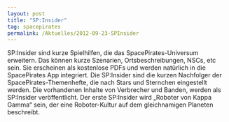 ```yaml
---
layout: post
title: "SP:Insider"
tag: spacepirates
permalink: /Aktuelles/2012-09-23-SPInsider
---
```


SP:Insider sind kurze Spielhilfen, die das SpacePirates-Universum erweitern. Das können kurze Szenarien, Ortsbeschreibungen, NSCs, etc sein. Sie erscheinen als kostenlose PDFs und werden natürlich in die SpacePirates App integriert. Die SP:Insider sind die kurzen Nachfolger der SpacePirates-Themenhefte, die nach Stars und Sternchen eingestellt werden. Die vorhandenen Inhalte von Verbrecher und Banden, werden als SP:Insider veröffentlicht. Der erste SP:Insider wird &bdquo;Roboter von Kappa Gamma&ldquo; sein, der eine Roboter-Kultur auf dem gleichnamigen Planeten beschreibt.


